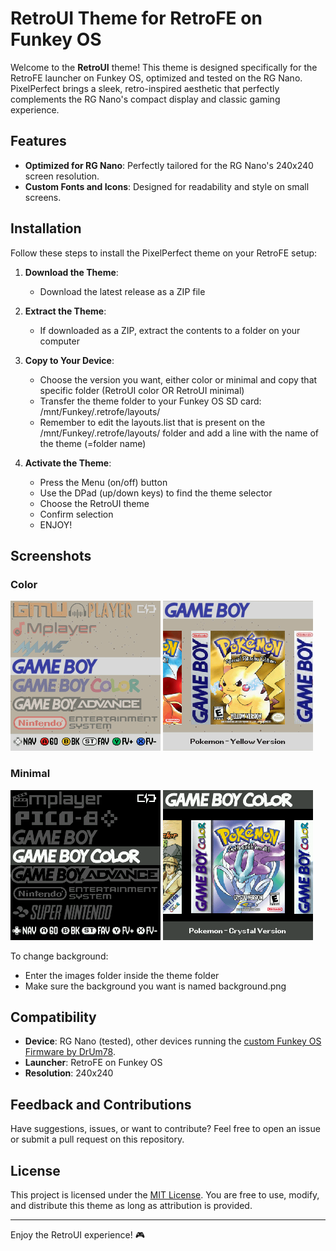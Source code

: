 # RetroUI Theme for RetroFE on Funkey OS

Welcome to the **RetroUI** theme! This theme is designed specifically for the RetroFE launcher on Funkey OS, optimized and tested on the RG Nano. PixelPerfect brings a sleek, retro-inspired aesthetic that perfectly complements the RG Nano's compact display and classic gaming experience.

## Features

- **Optimized for RG Nano**: Perfectly tailored for the RG Nano's 240x240 screen resolution.
- **Custom Fonts and Icons**: Designed for readability and style on small screens.

## Installation

Follow these steps to install the PixelPerfect theme on your RetroFE setup:

1. **Download the Theme**:
   - Download the latest release as a ZIP file

2. **Extract the Theme**:
   - If downloaded as a ZIP, extract the contents to a folder on your computer

3. **Copy to Your Device**:
   - Choose the version you want, either color or minimal and copy that specific folder (RetroUI color OR RetroUI minimal)
   - Transfer the theme folder to your Funkey OS SD card: /mnt/Funkey/.retrofe/layouts/
   - Remember to edit the layouts.list that is present on the /mnt/Funkey/.retrofe/layouts/ folder and add a line with the name of the theme (=folder name)

4. **Activate the Theme**:
   - Press the Menu (on/off) button
   - Use the DPad (up/down keys) to find the theme selector
   - Choose the RetroUI theme
   - Confirm selection
   - ENJOY!

## Screenshots

### Color
![Main Menu Color](./screenshots/001.PNG)
![Game Selection Color](./screenshots/002.PNG)

### Minimal
![Main Menu Minimal](./screenshots/003.PNG)
![Game Selection Minimal](./screenshots/004.PNG)

To change background:
- Enter the images folder inside the theme folder
- Make sure the background you want is named background.png

## Compatibility

- **Device**: RG Nano (tested), other devices running the [custom Funkey OS Firmware by DrUm78](https://github.com/DrUm78/FunKey-OS/releases/).
- **Launcher**: RetroFE on Funkey OS
- **Resolution**: 240x240

## Feedback and Contributions

Have suggestions, issues, or want to contribute? Feel free to open an issue or submit a pull request on this repository.

## License

This project is licensed under the [MIT License](LICENSE). You are free to use, modify, and distribute this theme as long as attribution is provided.

---

Enjoy the RetroUI experience! 🎮
